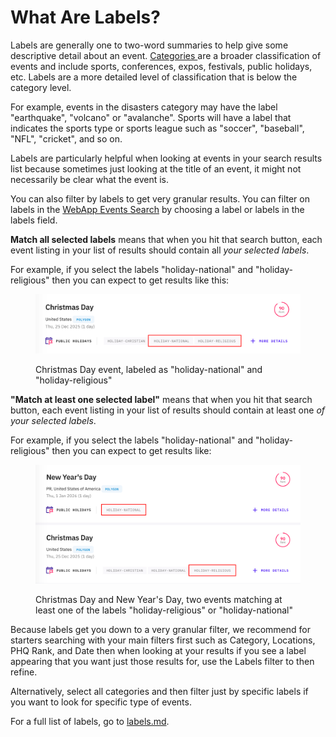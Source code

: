 # What Are Labels?

Labels are generally one to two-word summaries to help give some descriptive detail about an event. [Categories ](../../getting-started/predicthq-data/event-categories/)are a broader classification of events and include sports, conferences, expos, festivals, public holidays, etc. Labels are a more detailed level of classification that is below the category level.

For example, events in the disasters category may have the label "earthquake", "volcano" or "avalanche". Sports will have a label that indicates the sports type or sports league such as "soccer", "baseball", "NFL", "cricket", and so on.

Labels are particularly helpful when looking at events in your search results list because sometimes just looking at the title of an event, it might not necessarily be clear what the event is.

You can also filter by labels to get very granular results.  You can filter on labels in the [WebApp Events Search](../webapp-overview/events-search.md) by choosing a label or labels in the labels field.

**Match all selected labels** means that when you hit that search button, each event listing in your list of results should contain all _your selected labels_.

For example, if you select the labels "holiday-national" and "holiday-religious" then you can expect to get results like this:

<figure><img src="../../.gitbook/assets/image (35).png" alt=""><figcaption><p>Christmas Day event, labeled as "holiday-national" and "holiday-religious"</p></figcaption></figure>

**"Match at least one selected label"** means that when you hit that search button, each event listing in your list of results should contain at least one _of your selected labels_.

For example, if you select the labels "holiday-national" and "holiday-religious" then you can expect to get results like:

<figure><img src="../../.gitbook/assets/image (36).png" alt=""><figcaption><p>Christmas Day and New Year's Day, two events matching at least one of the labels "holiday-religious" or "holiday-national"</p></figcaption></figure>

Because labels get you down to a very granular filter, we recommend for starters searching with your main filters first such as Category, Locations, PHQ Rank, and Date then when looking at your results if you see a label appearing that you want just those results for, use the Labels filter to then refine.

Alternatively, select all categories and then filter just by specific labels if you want to look for specific type of events.

For a full list of labels, go to [labels.md](../../getting-started/predicthq-data/labels.md "mention").
